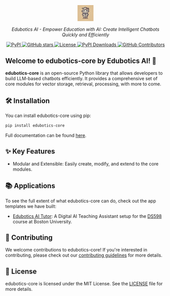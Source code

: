 
<p align="center">
  <a href="http://docs.edubotics.ai/">
    <img src="https://github.com/edubotics-ai/.github/blob/main/assets/images/edubot-mascot.png?raw=true" alt="edubotics-ai" width="10%" height="10%">
  </a>
</p>
<p align="center">
    <em>Edubotics AI - Empower Education with AI: Create Intelligent Chatbots Quickly and Efficiently</em>
</p>
<p align="center">
    <a href="https://github.com/edubotics-ai/edubot-core">
        <img src="https://img.shields.io/pypi/v/edubotics-core.svg" alt="PyPI">
    </a>
    <a href="https://github.com/edubotics-ai/edubot-core">
        <img src="https://img.shields.io/github/stars/edubotics-ai/edubot-core.svg" alt="GitHub stars">
    </a>
    <a href="https://github.com/edubotics-ai/edubot-core">
        <img src="https://img.shields.io/github/license/edubotics-ai/edubot-core.svg" alt="License">
    </a>
    <a href="https://pypi.org/project/edubotics-core">
        <img src="https://img.shields.io/pypi/dm/edubotics-core.svg" alt="PyPI Downloads">
    </a>
    <a href="https://github.com/edubotics-ai/edubot-core/graphs/contributors">
        <img src="https://img.shields.io/github/contributors/edubotics-ai/edubot-core.svg" alt="GitHub Contributors">
    </a>
</p>

## Welcome to edubotics-core by Edubotics AI! 👋

**edubotics-core** is an open-source Python library that allows developers to build LLM-based chatbots efficiently. It provides a comprehensive set of core modules for vector storage, retrieval, processing, with more to come.

## 🛠 Installation

You can install edubotics-core using pip:

```bash
pip install edubotics-core
```

Full documentation can be found [here](https://edubotics-ai.github.io/edubot-core/).

## ✨ Key Features
- Modular and Extensible: Easily create, modify, and extend to the core modules.


## 📚 Applications

To see the full extent of what edubotics-core can do, check out the app templates we have built:

- [Edubotics AI Tutor](https://github.com/edubotics-ai/edubot-app): A Digital AI Teaching Assistant setup for the [DS598](https://dl4ds.github.io/sp2024/) course at Boston University.

## 💁 Contributing

We welcome contributions to edubotics-core! If you're interested in contributing, please check out our [contributing guidelines](CONTRIBUTING.md) for more details.

## 📜 License

edubotics-core is licensed under the MIT License. See the [LICENSE](LICENSE) file for more details.